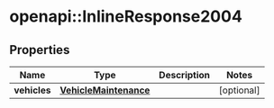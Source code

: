 # openapi::InlineResponse2004

## Properties
Name | Type | Description | Notes
------------ | ------------- | ------------- | -------------
**vehicles** | [**VehicleMaintenance**](VehicleMaintenance.md) |  | [optional] 


